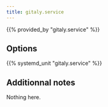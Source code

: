 ```yaml
---
title: gitaly.service
---
```


{{% provided_by "gitaly.service" %}}

## Options

{{% systemd_unit "gitaly.service" %}}

## Additionnal notes

Nothing here.